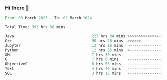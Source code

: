 ### Hi there 👋

<!--
**luoxuanzao/luoxuanzao** is a ✨ _special_ ✨ repository because its `README.md` (this file) appears on your GitHub profile.

Here are some ideas to get you started:

- 🔭 I’m currently working on ...
- 🌱 I’m currently learning ...
- 👯 I’m looking to collaborate on ...
- 🤔 I’m looking for help with ...
- 💬 Ask me about ...
- 📫 How to reach me: ...
- 😄 Pronouns: ...
- ⚡ Fun fact: ...
-->

<!--START_SECTION:waka-->

```rust
From: 03 March 2023 - To: 02 March 2024

Total Time: 393 hrs 50 mins

Java                                   227 hrs 34 mins >>>>>>>>>>>>>>-----------   57.57 %
C++                                    90 hrs 26 mins  >>>>>>-------------------   22.88 %
Jupyter                                13 hrs 16 mins  >------------------------   03.36 %
Python                                 12 hrs 35 mins  >------------------------   03.19 %
XML                                    7 hrs 30 mins   -------------------------   01.90 %
C                                      7 hrs 6 mins    -------------------------   01.80 %
ObjectiveC                             6 hrs 53 mins   -------------------------   01.75 %
Text                                   4 hrs 49 mins   -------------------------   01.22 %
SQL                                    3 hrs 15 mins   -------------------------   00.82 %
```

<!--END_SECTION:waka-->